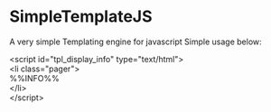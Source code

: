 SimpleTemplateJS
================

A very simple Templating engine for javascript
Simple usage below: 


&lt;script id="tpl_display_info" type="text/html"&gt; <br/>
&lt;li class="pager"&gt; <br/>
    %%INFO%% <br/>
&lt;/li&gt;<br/>
&lt;/script&gt;<br/>
